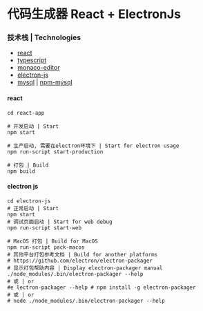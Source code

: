 # 代码生成器 React + ElectronJs

### 技术栈 | Technologies
- [react](https://reactjs.org/)
- [typescript](http://typescriptlang.org/)
- [monaco-editor](https://github.com/microsoft/monaco-editor)
- [electron-js](https://www.electronjs.org/)
- [mysql](https://www.mysql.com/) | [npm-mysql](https://www.npmjs.com/package/mysql)

#### react
```shell
cd react-app

# 开发启动 | Start
npm start

# 生产启动, 需要在electron环境下 | Start for electron usage
npm run-script start-production

# 打包 | Build
npm build
```

#### electron js
```shell
cd electron-js
# 正常启动 | Start
npm start
# 调试页面启动 | Start for web debug
npm run-script start-web

# MacOS 打包 | Build for MacOS
npm run-script pack-macos
# 其他平台打包参考文档 | Build for another platforms
# https://github.com/electron/electron-packager
# 显示打包帮助内容 | Display electron-packager manual
./node_modules/.bin/electron-packager --help
# 或 | or
#e lectron-packager --help # npm install -g electron-packager
# 或 | or
# node ./node_modules/.bin/electron-packager --help
```
